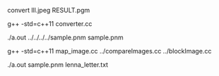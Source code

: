convert lll.jpeg RESULT.pgm

 g++ -std=c++11 converter.cc 
 
 ./a.out ../../../../sample.pnm sample.pnm
 
  g++ -std=c++11 map_image.cc ../compareImages.cc ../blockImage.cc
  
  ./a.out sample.pnm lenna_letter.txt
